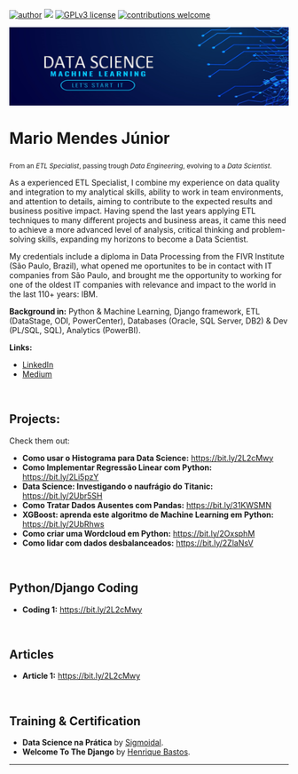 [![author](https://img.shields.io/badge/author-mariomendesjr-red.svg)](https://www.linkedin.com/in/mariomendesjr) [![](https://img.shields.io/badge/python-3.7+-blue.svg)](https://www.python.org/downloads/release/python-365/) [![GPLv3 license](https://img.shields.io/badge/License-GPLv3-blue.svg)](http://perso.crans.org/besson/LICENSE.html) [![contributions welcome](https://img.shields.io/badge/contributions-welcome-brightgreen.svg?style=flat)](https://github.com/mariomendesjr/mj_data_science/issues)

<p align="center">
  <img src="https://github.com/mariomendesjr/mj_data_science/blob/main/Banner_repo_v2.PNG" >
</p>

# Mario Mendes Júnior
<sub>From an *ETL Specialist*, passing trough *Data Engineering*, evolving to a *Data Scientist*.</sub>

As a experienced ETL Specialist, I combine my experience on data quality and integration to my analytical skills, ability to work in team environments, and attention to details, aiming to contribute to the expected results and business positive impact. Having spend the last years applying ETL techniques to many different projects and business areas, it came this need to achieve a more advanced level of analysis, critical thinking and problem-solving skills, expanding my horizons to become a Data Scientist.

My credentials include a diploma in Data Processing from the FIVR Institute (São Paulo, Brazil), what opened me oportunites to be in contact with IT companies from São Paulo, and brought me the opportunity to working for one of the oldest IT companies with relevance and impact to the world in the last 110+ years: IBM.

**Background in:** Python & Machine Learning, Django framework, ETL (DataStage, ODI, PowerCenter), Databases (Oracle, SQL Server, DB2) & Dev (PL/SQL, SQL), Analytics (PowerBI).

**Links:**
* <a href="https://www.linkedin.com/in/mariomendesjr" target="_blank" rel="noopener noreferrer">LinkedIn</a>
* <a href="https://www.medium.com/@mario.mendesjr" target="_blank" rel="noopener noreferrer">Medium</a>
<br>

## Projects:
Check them out:
* **Como usar o Histograma para Data Science:** https://bit.ly/2L2cMwy
* **Como Implementar Regressão Linear com Python:** https://bit.ly/2Li5pzY
* **Data Science: Investigando o naufrágio do Titanic:** https://bit.ly/2Ubr5SH
* **Como Tratar Dados Ausentes com Pandas:** https://bit.ly/31KWSMN
* **XGBoost: aprenda este algoritmo de Machine Learning em Python:** https://bit.ly/2UbRhws
* **Como criar uma Wordcloud em Python:** https://bit.ly/2OxsphM
* **Como lidar com dados desbalanceados:** https://bit.ly/2ZlaNsV
<br>

## Python/Django Coding
* **Coding 1:** https://bit.ly/2L2cMwy
<br>

## Articles
* **Article 1:** https://bit.ly/2L2cMwy
<br>

## Training & Certification
* **Data Science na Prática** by <a href="https://sigmoidal.ai" target="_blank" rel="noopener noreferrer">Sigmoidal</a>.
* **Welcome To The Django** by <a href="https://henriquebastos.net" target="_blank" rel="noopener noreferrer">Henrique Bastos</a>.

---




